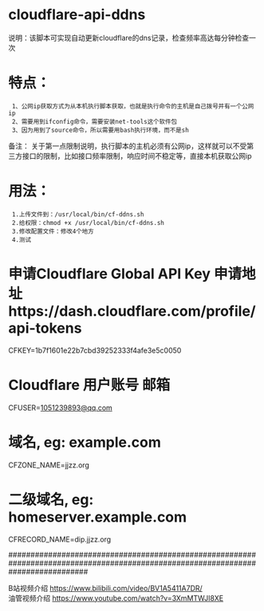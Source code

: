 # cloudflare-api-ddns 
  
说明：该脚本可实现自动更新cloudflare的dns记录，检查频率高达每分钟检查一次 
# 特点： 
     1、公网ip获取方式为从本机执行脚本获取，也就是执行命令的主机是自己拨号并有一个公网ip 
     2、需要用到ifconfig命令，需要安装net-tools这个软件包  
     3、因为用到了source命令，所以需要用bash执行环境，而不是sh  
     
备注： 关于第一点限制说明，执行脚本的主机必须有公网ip，这样就可以不受第三方接口的限制，比如接口频率限制，响应时间不稳定等，直接本机获取公网ip  

# 用法：
     1.上传文件到：/usr/local/bin/cf-ddns.sh  
     2.给权限：chmod +x /usr/local/bin/cf-ddns.sh  
     3.修改配置文件：修改4个地方
     4.测试 


# 申请Cloudflare Global API Key  申请地址https://dash.cloudflare.com/profile/api-tokens
CFKEY=1b7f1601e22b7cbd39252333f4afe3e5c0050

# Cloudflare 用户账号 邮箱		  											
CFUSER=1051239893@qq.com		   												

# 域名, eg: example.com	
CFZONE_NAME=jjzz.org

# 二级域名, eg: homeserver.example.com
CFRECORD_NAME=dip.jjzz.org

##################################################################################################################################

 
B站视频介绍 https://www.bilibili.com/video/BV1A5411A7DR/  
油管视频介绍 https://www.youtube.com/watch?v=3XmMTWJI8XE   
